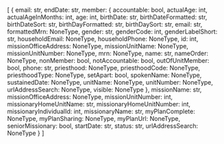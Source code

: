 [
  {
    email: str,
    endDate: str,
    member: {
      accountable: bool,
      actualAge: int,
      actualAgeInMonths: int,
      age: int,
      birthDate: str,
      birthDateFormatted: str,
      birthDateSort: str,
      birthDayFormatted: str,
      birthDaySort: str,
      email: str,
      formattedMrn: NoneType,
      gender: str,
      genderCode: int,
      genderLabelShort: str,
      householdEmail: NoneType,
      householdPhone: NoneType,
      id: int,
      missionOfficeAddress: NoneType,
      missionUnitName: NoneType,
      missionUnitNumber: NoneType,
      mrn: NoneType,
      name: str,
      nameOrder: NoneType,
      nonMember: bool,
      notAccountable: bool,
      outOfUnitMember: bool,
      phone: str,
      priesthood: NoneType,
      priesthoodCode: NoneType,
      priesthoodType: NoneType,
      setApart: bool,
      spokenName: NoneType,
      sustainedDate: NoneType,
      unitName: NoneType,
      unitNumber: NoneType,
      urlAddressSearch: NoneType,
      visible: NoneType
    },
    missionName: str,
    missionOfficeAddress: NoneType,
    missionUnitNumber: int,
    missionaryHomeUnitName: str,
    missionaryHomeUnitNumber: int,
    missionaryIndividualId: int,
    missionaryName: str,
    myPlanComplete: NoneType,
    myPlanSharing: NoneType,
    myPlanUrl: NoneType,
    seniorMissionary: bool,
    startDate: str,
    status: str,
    urlAddressSearch: NoneType
  }
]